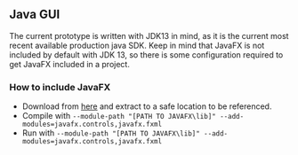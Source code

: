 ## Java GUI
The current prototype is written with JDK13 in mind, as it is the current most 
recent available production java SDK.  Keep in mind that JavaFX is not included
by default with JDK 13, so there is some configuration required to get JavaFX
included in a project.

### How to include JavaFX
* Download from [here](https://gluonhq.com/products/javafx/) and extract to a safe
location to be referenced.
* Compile with `--module-path "[PATH TO JAVAFX\lib]" --add-modules=javafx.controls,javafx.fxml`
* Run with `--module-path "[PATH TO JAVAFX\lib]" --add-modules=javafx.controls,javafx.fxml`
